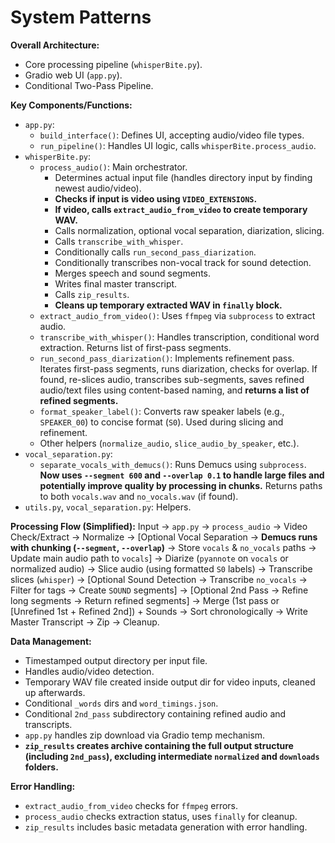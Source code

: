 # System Patterns

**Overall Architecture:**
*   Core processing pipeline (`whisperBite.py`).
*   Gradio web UI (`app.py`).
*   Conditional Two-Pass Pipeline.

**Key Components/Functions:**
*   `app.py`:
    *   `build_interface()`: Defines UI, accepting audio/video file types.
    *   `run_pipeline()`: Handles UI logic, calls `whisperBite.process_audio`.
*   `whisperBite.py`:
    *   `process_audio()`: Main orchestrator.
        *   Determines actual input file (handles directory input by finding newest audio/video).
        *   **Checks if input is video using `VIDEO_EXTENSIONS`.**
        *   **If video, calls `extract_audio_from_video` to create temporary WAV.**
        *   Calls normalization, optional vocal separation, diarization, slicing.
        *   Calls `transcribe_with_whisper`.
        *   Conditionally calls `run_second_pass_diarization`.
        *   Conditionally transcribes non-vocal track for sound detection.
        *   Merges speech and sound segments.
        *   Writes final master transcript.
        *   Calls `zip_results`.
        *   **Cleans up temporary extracted WAV in `finally` block.**
    *   `extract_audio_from_video()`: Uses `ffmpeg` via `subprocess` to extract audio.
    *   `transcribe_with_whisper()`: Handles transcription, conditional word extraction. Returns list of first-pass segments.
    *   `run_second_pass_diarization()`: Implements refinement pass. Iterates first-pass segments, runs diarization, checks for overlap. If found, re-slices audio, transcribes sub-segments, saves refined audio/text files using content-based naming, and **returns a list of refined segments.**
    *   `format_speaker_label()`: Converts raw speaker labels (e.g., `SPEAKER_00`) to concise format (`S0`). Used during slicing and refinement.
    *   Other helpers (`normalize_audio`, `slice_audio_by_speaker`, etc.).
*   `vocal_separation.py`:
    *   `separate_vocals_with_demucs()`: Runs Demucs using `subprocess`. **Now uses `--segment 600` and `--overlap 0.1` to handle large files and potentially improve quality by processing in chunks.** Returns paths to both `vocals.wav` and `no_vocals.wav` (if found).
*   `utils.py`, `vocal_separation.py`: Helpers.

**Processing Flow (Simplified):**
Input -> `app.py` -> `process_audio` -> Video Check/Extract -> Normalize -> [Optional Vocal Separation -> **Demucs runs with chunking (`--segment`, `--overlap`)** -> Store `vocals` & `no_vocals` paths -> Update main audio path to `vocals`] -> Diarize (`pyannote` on `vocals` or normalized audio) -> Slice audio (using formatted `S0` labels) -> Transcribe slices (`whisper`) -> [Optional Sound Detection -> Transcribe `no_vocals` -> Filter for tags -> Create `SOUND` segments] -> [Optional 2nd Pass -> Refine long segments -> Return refined segments] -> Merge (1st pass or [Unrefined 1st + Refined 2nd]) + Sounds -> Sort chronologically -> Write Master Transcript -> Zip -> Cleanup.

**Data Management:**
*   Timestamped output directory per input file.
*   Handles audio/video detection.
*   Temporary WAV file created inside output dir for video inputs, cleaned up afterwards.
*   Conditional `_words` dirs and `word_timings.json`.
*   Conditional `2nd_pass` subdirectory containing refined audio and transcripts.
*   `app.py` handles zip download via Gradio temp mechanism.
*   **`zip_results` creates archive containing the full output structure (including `2nd_pass`), excluding intermediate `normalized` and `downloads` folders.**

**Error Handling:**
*   `extract_audio_from_video` checks for `ffmpeg` errors.
*   `process_audio` checks extraction status, uses `finally` for cleanup.
*   `zip_results` includes basic metadata generation with error handling. 